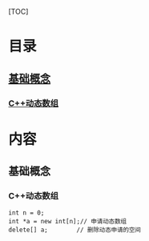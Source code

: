 [TOC]
# 目录
## [基础概念](#1)
### [C++动态数组](#1.2) 
# 内容
## <a name="1">基础概念</a>
### <a name="1.2"> C++动态数组</a>

```
int n = 0;
int *a = new int[n];// 申请动态数组
delete[] a;        // 删除动态申请的空间
```